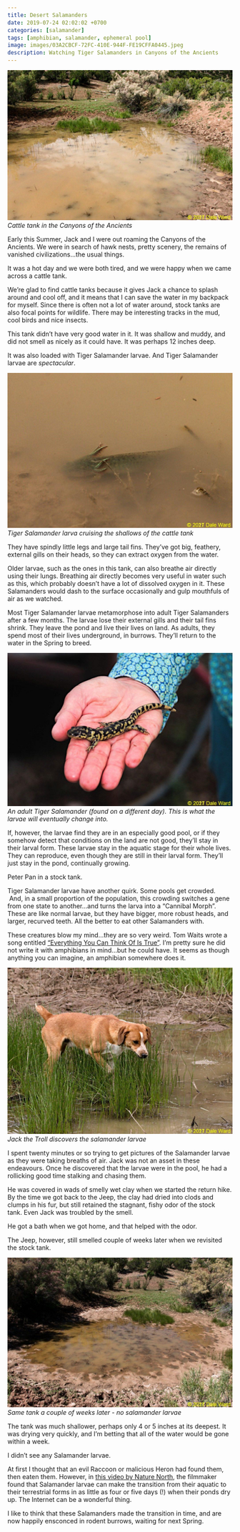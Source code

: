 ```yaml
---
title: Desert Salamanders
date: 2019-07-24 02:02:02 +0700
categories: [salamander]
tags: [amphibian, salamander, ephemeral pool]
image: images/03A2CBCF-72FC-410E-944F-FE19CFFA0445.jpeg
description: Watching Tiger Salamanders in Canyons of the Ancients
---
```


![picture](images/03A2CBCF-72FC-410E-944F-FE19CFFA0445-1024x682.jpeg)
*Cattle tank in the Canyons of the Ancients*

Early this Summer, Jack and I were out roaming the Canyons of the Ancients. We were in search of hawk nests, pretty scenery, the remains of vanished civilizations...the usual things.

It was a hot day and we were both tired, and we were happy when we came across a cattle tank.

We’re glad to find cattle tanks because it gives Jack a chance to splash around and cool off, and it means that I can save the water in my backpack for myself. Since there is often not a lot of water around, stock tanks are also focal points for wildlife. There may be interesting tracks in the mud, cool birds and nice insects.

This tank didn’t have very good water in it. It was shallow and muddy, and did not smell as nicely as it could have. It was perhaps 12 inches deep.

It was also loaded with Tiger Salamander larvae. And Tiger Salamander larvae are _spectacular_.

![picture](images/759401D1-A87C-4B9A-81C3-33979479FCED.jpeg)
*Tiger Salamander larva cruising the shallows of the cattle tank*

They have spindly little legs and large tail fins. They’ve got big, feathery, external gills on their heads, so they can extract oxygen from the water.

Older larvae, such as the ones in this tank, can also breathe air directly using their lungs. Breathing air directly becomes very useful in water such as this, which probably doesn’t have a lot of dissolved oxygen in it. These Salamanders would dash to the surface occasionally and gulp mouthfuls of air as we watched.

Most Tiger Salamander larvae metamorphose into adult Tiger Salamanders after a few months. The larvae lose their external gills and their tail fins shrink. They leave the pond and live their lives on land. As adults, they spend most of their lives underground, in burrows. They’ll return to the water in the Spring to breed.

![picture](images/6E55288D-341A-4A41-A59E-B1598090846B-1024x696.jpeg)
*An adult Tiger Salamander (found on a different day). This is what the larvae will eventually change into.*

If, however, the larvae find they are in an especially good pool, or if they somehow detect that conditions on the land are not good, they’ll stay in their larval form. These larvae stay in the aquatic stage for their whole lives. They can reproduce, even though they are still in their larval form. They’ll just stay in the pond, continually growing.

Peter Pan in a stock tank.

Tiger Salamander larvae have another quirk. Some pools get crowded.  And, in a small proportion of the population, this crowding switches a gene from one state to another...and turns the larva into a “Cannibal Morph”. These are like normal larvae, but they have bigger, more robust heads, and larger, recurved teeth. All the better to eat other Salamanders with.

These creatures blow my mind...they are so very weird. Tom Waits wrote a song entitled [“Everything You Can Think Of Is True”](https://m.youtube.com/watch?ebc=ANyPxKqUrGqfJmHr1laB_kTqTt8zUEBJbUJ9DLwCw0hFDKYMg73P_NP6yqzL7tKM6JfDjp79O9GObIu0gs8UNm3dloOMpSn_Mw&v=bZl7zl2Yozk). I’m pretty sure he did not write it with amphibians in mind...but he could have. It seems as though anything you can imagine, an amphibian somewhere does it.

![picture](images/B872940C-B702-4AC1-954F-FA5B2D52670A-1024x755.jpeg)
*Jack the Troll discovers the salamander larvae*

I spent twenty minutes or so trying to get pictures of the Salamander larvae as they were taking breaths of air. Jack was not an asset in these endeavours. Once he discovered that the larvae were in the pool, he had a rollicking good time stalking and chasing them.

He was covered in wads of smelly wet clay when we started the return hike. By the time we got back to the Jeep, the clay had dried into clods and clumps in his fur, but still retained the stagnant, fishy odor of the stock tank. Even Jack was troubled by the smell.

He got a bath when we got home, and that helped with the odor.

The Jeep, however, still smelled couple of weeks later when we revisited the stock tank.

![picture](images/4DDF3583-2B30-41CA-A6E4-23F027AE6137-1024x682.jpeg)
*Same tank a couple of weeks later - no salamander larvae*

The tank was much shallower, perhaps only 4 or 5 inches at its deepest. It was drying very quickly, and I’m betting that all of the water would be gone within a week.

I didn’t see any Salamander larvae.

At first I thought that an evil Raccoon or malicious Heron had found them, then eaten them. However, in [this video by Nature North](https://www.youtube.com/watch?v=u7HYzzVGquo), the filmmaker found that Salamander larvae can make the transition from their aquatic to their terrestrial forms in as little as four or five days (!) when their ponds dry up. The Internet can be a wonderful thing.

I like to think that these Salamanders made the transition in time, and are now happily ensconced in rodent burrows, waiting for next Spring.
